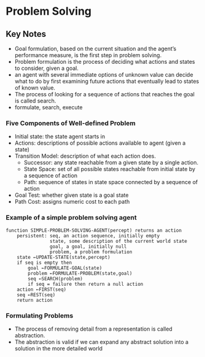 # Problem Solving

## Key Notes

- Goal formulation, based on the current situation and the agent’s performance measure, is the first step in problem solving.
- Problem formulation is the process of deciding what actions and states to consider, given a goal.
- an agent with several immediate options of unknown value can decide what to do by first examining future actions that eventually lead to states of known value.
- The process of looking for a sequence of actions that reaches the goal is called search.
- formulate, search, execute

### Five Components of Well-defined Problem

- Initial state: the state agent starts in
- Actions: descriptions of possible actions available to agent (given a state)
- Transition Model: description of what each action does.
  - Successor: any state reachable from a given state by a single action.
  - State Space: set of all possible states reachable from initial state by a sequence of action
  - Path: sequence of states in state space connected by a sequence of action
- Goal Test: whether given state is a goal state
- Path Cost: assigns numeric cost to each path

### Example of a simple problem solving agent

```vim
function SIMPLE-PROBLEM-SOLVING-AGENT(percept) returns an action
    persistent: seq, an action sequence, initially empty
                state, some description of the current world state
                goal, a goal, initially null
                problem, a problem formulation
    state ←UPDATE-STATE(state,percept)
    if seq is empty then
        goal ←FORMULATE-GOAL(state)
        problem ←FORMULATE-PROBLEM(state,goal)
        seq ←SEARCH(problem)
        if seq = failure then return a null action
    action ←FIRST(seq)
    seq ←REST(seq)
    return action
```

### Formulating Problems

- The process of removing detail from a representation is called abstraction.
- The abstraction is valid if we can expand any abstract solution into a solution in the more detailed world
